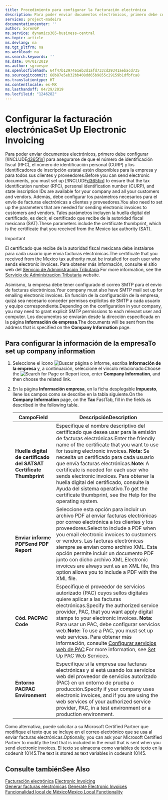 ```yaml
---
title: Procedimiento para configurar la facturación electrónica
description: Para poder enviar documentos electrónicos, primero debe configurar Business Central para asegurarse de que el número de identificación fiscal (RFC), el número de identificación personal (CURP) y los identificadores de inscripción estatal estén disponibles para la empresa y para todos sus clientes y proveedores.
services: project-madeira
documentationcenter: ''
author: SorenGP
ms.service: dynamics365-business-central
ms.topic: article
ms.devlang: na
ms.tgt_pltfrm: na
ms.workload: na
ms.search.keywords: ''
ms.date: 04/01/2019
ms.author: sgroespe
ms.openlocfilehash: 64f47b1297461eb3d1afd733cd29341aebacd735
ms.sourcegitcommit: 60b87e5eb32bb408dd65b9855c29159b1dfbfca8
ms.translationtype: HT
ms.contentlocale: es-MX
ms.lasthandoff: 04/29/2019
ms.locfileid: "1246282"
---
```

# <a name="set-up-electronic-invoicing"></a><span data-ttu-id="db929-103">Configurar la facturación electrónica</span><span class="sxs-lookup"><span data-stu-id="db929-103">Set Up Electronic Invoicing</span></span>
<span data-ttu-id="db929-104">Para poder enviar documentos electrónicos, primero debe configurar [!INCLUDE[d365fin](../../includes/d365fin_md.md)] para asegurarse de que el número de identificación fiscal (RFC), el número de identificación personal (CURP) y los identificadores de inscripción estatal estén disponibles para la empresa y para todos sus clientes y proveedores.</span><span class="sxs-lookup"><span data-stu-id="db929-104">Before you can send electronic documents, you must set up [!INCLUDE[d365fin](../../includes/d365fin_md.md)] to ensure that the tax identification number (RFC), personal identification number (CURP), and state inscription IDs are available for your company and all your customers and vendors.</span></span> <span data-ttu-id="db929-105">Además, debe configurar los parámetros necesarios para el envío de facturas electrónicas a clientes y proveedores.</span><span class="sxs-lookup"><span data-stu-id="db929-105">You also need to set up the parameters that are needed for sending electronic invoices to customers and vendors.</span></span> <span data-ttu-id="db929-106">Tales parámetros incluyen la huella digital del certificado, es decir, el certificado que recibe de la autoridad fiscal mexicana (SAT).</span><span class="sxs-lookup"><span data-stu-id="db929-106">These parameters include the certificate thumbprint, which is the certificate that you received from the Mexico tax authority (SAT).</span></span>  

> [!IMPORTANT]  
>  <span data-ttu-id="db929-107">El certificado que recibe de la autoridad fiscal mexicana debe instalarse para cada usuario que envía facturas electrónicas.</span><span class="sxs-lookup"><span data-stu-id="db929-107">The certificate that you received from the Mexico tax authority must be installed for each user who sends electronic invoices.</span></span> <span data-ttu-id="db929-108">Para obtener más información, consulte el sitio web del [Servicio de Administración Tributaria](https://go.microsoft.com/fwlink/?LinkId=242772).</span><span class="sxs-lookup"><span data-stu-id="db929-108">For more information, see the [Servicio de Administracíon Tributaria](https://go.microsoft.com/fwlink/?LinkId=242772) website.</span></span>  
>   
>  <span data-ttu-id="db929-109">Asimismo, la empresa debe tener configurado el correo SMTP para el envío de facturas electrónicas.</span><span class="sxs-lookup"><span data-stu-id="db929-109">Your company must also have SMTP mail set up for emailing electronic invoices.</span></span> <span data-ttu-id="db929-110">En función de la configuración de la empresa, quizá sea necesario conceder permisos explícitos de SMTP a cada usuario y equipo correspondiente.</span><span class="sxs-lookup"><span data-stu-id="db929-110">Depending on the configuration in your company, you may need to grant explicit SMTP permissions to each relevant user and computer.</span></span> <span data-ttu-id="db929-111">Los documentos se enviarán desde la dirección especificada en la página **Información de empresa**.</span><span class="sxs-lookup"><span data-stu-id="db929-111">The documents will be sent from the address that is specified on the **Company Information** page.</span></span>  

## <a name="to-set-up-company-information"></a><span data-ttu-id="db929-112">Para configurar la información de la empresa</span><span class="sxs-lookup"><span data-stu-id="db929-112">To set up company information</span></span>  

1.  <span data-ttu-id="db929-113">Seleccione el icono ![Buscar página o informe](../../media/ui-search/search_small.png "icono Buscar página o informe"), escriba **Información de la empresa** y, a continuación, seleccione el vínculo relacionado.</span><span class="sxs-lookup"><span data-stu-id="db929-113">Choose the ![Search for Page or Report](../../media/ui-search/search_small.png "Search for Page or Report icon") icon, enter **Company Information**, and then choose the related link.</span></span>  
2.  <span data-ttu-id="db929-114">En la página **Información empresa**, en la ficha desplegable **Impuesto**, llene los campos como se describe en la tabla siguiente.</span><span class="sxs-lookup"><span data-stu-id="db929-114">On the **Company Information** page, on the **Tax** FastTab, fill in the fields as described in the following table.</span></span>  

    |<span data-ttu-id="db929-115">Campo</span><span class="sxs-lookup"><span data-stu-id="db929-115">Field</span></span>|<span data-ttu-id="db929-116">Descripción</span><span class="sxs-lookup"><span data-stu-id="db929-116">Description</span></span>|  
    |------------------------------------|---------------------------------------|  
    |<span data-ttu-id="db929-117">**Huella digital de certificado del SAT**</span><span class="sxs-lookup"><span data-stu-id="db929-117">**SAT Certificate Thumbprint**</span></span>|<span data-ttu-id="db929-118">Especifique el nombre descriptivo del certificado que desea usar para la emisión de facturas electrónicas.</span><span class="sxs-lookup"><span data-stu-id="db929-118">Enter the friendly name of the certificate that you want to use for issuing electronic invoices.</span></span> <span data-ttu-id="db929-119">**Nota:** Se necesita un certificado para cada usuario que envía facturas electrónicas.</span><span class="sxs-lookup"><span data-stu-id="db929-119">**Note:**  A certificate is needed for each user who sends electronic invoices.</span></span> <span data-ttu-id="db929-120">Para obtener la huella digital del certificado, consulte la Ayuda del sistema operativo.</span><span class="sxs-lookup"><span data-stu-id="db929-120">To get the certificate thumbprint, see the Help for the operating system.</span></span>|  
    |<span data-ttu-id="db929-121">**Enviar informe PDF**</span><span class="sxs-lookup"><span data-stu-id="db929-121">**Send PDF Report**</span></span>|<span data-ttu-id="db929-122">Seleccione esta opción para incluir un archivo PDF al enviar facturas electrónicas por correo electrónica a los clientes y los proveedores.</span><span class="sxs-lookup"><span data-stu-id="db929-122">Select to include a PDF when you email electronic invoices to customers or vendors.</span></span> <span data-ttu-id="db929-123">Las facturas electrónicas siempre se envían como archivo XML. Esta opción permite incluir un documento PDF junto con dicho archivo XML.</span><span class="sxs-lookup"><span data-stu-id="db929-123">Electronic invoices are always sent as an XML file, this option allows you to include a PDF with the XML file.</span></span>|  
    |<span data-ttu-id="db929-124">**Cód. PAC**</span><span class="sxs-lookup"><span data-stu-id="db929-124">**PAC Code**</span></span>|<span data-ttu-id="db929-125">Especifique el proveedor de servicios autorizado (PAC) cuyos sellos digitales quiere aplicar a las facturas electrónicas.</span><span class="sxs-lookup"><span data-stu-id="db929-125">Specify the authorized service provider, PAC, that you want apply digital stamps to your electronic invoices.</span></span> <span data-ttu-id="db929-126">**Nota:** Para usar un PAC, debe configurar servicios web.</span><span class="sxs-lookup"><span data-stu-id="db929-126">**Note:**  To use a PAC, you must set up web services.</span></span> <span data-ttu-id="db929-127">Para obtener más información, consulte [Configurar servicios web de PAC](how-to-set-up-pac-web-services.md).</span><span class="sxs-lookup"><span data-stu-id="db929-127">For more information, see [Set Up PAC Web Services](how-to-set-up-pac-web-services.md).</span></span>|  
    |<span data-ttu-id="db929-128">**Entorno PAC**</span><span class="sxs-lookup"><span data-stu-id="db929-128">**PAC Environment**</span></span>|<span data-ttu-id="db929-129">Especifique si la empresa usa facturas electrónicas y si está usando los servicios web del proveedor de servicios autorizado (PAC) en un entorno de prueba o producción.</span><span class="sxs-lookup"><span data-stu-id="db929-129">Specify if your company uses electronic invoices, and if you are using the web services of your authorized service provider, PAC, in a test environment or a production environment.</span></span>|  

<span data-ttu-id="db929-130">Como alternativa, puede solicitar a su Microsoft Certified Partner que modifique el texto que se incluye en el correo electrónico que se usa al enviar facturas electrónicas.</span><span class="sxs-lookup"><span data-stu-id="db929-130">Optionally, you can ask your Microsoft Certified Partner to modify the text that is included in the email that is sent when you send electronic invoices.</span></span> <span data-ttu-id="db929-131">El texto se almacena como variables de texto en la codeunit 10145.</span><span class="sxs-lookup"><span data-stu-id="db929-131">The text is stored as text variables in codeunit 10145.</span></span>  

## <a name="see-also"></a><span data-ttu-id="db929-132">Consulte también</span><span class="sxs-lookup"><span data-stu-id="db929-132">See Also</span></span>  
 <span data-ttu-id="db929-133">[Facturación electrónica](electronic-invoicing.md) </span><span class="sxs-lookup"><span data-stu-id="db929-133">[Electronic Invoicing](electronic-invoicing.md) </span></span>  
 <span data-ttu-id="db929-134">[Generar facturas electrónicas](how-to-generate-electronic-invoices.md) </span><span class="sxs-lookup"><span data-stu-id="db929-134">[Generate Electronic Invoices](how-to-generate-electronic-invoices.md) </span></span>  
 [<span data-ttu-id="db929-135">Funcionalidad local de México</span><span class="sxs-lookup"><span data-stu-id="db929-135">Mexico Local Functionality</span></span>](mexico-local-functionality.md)
